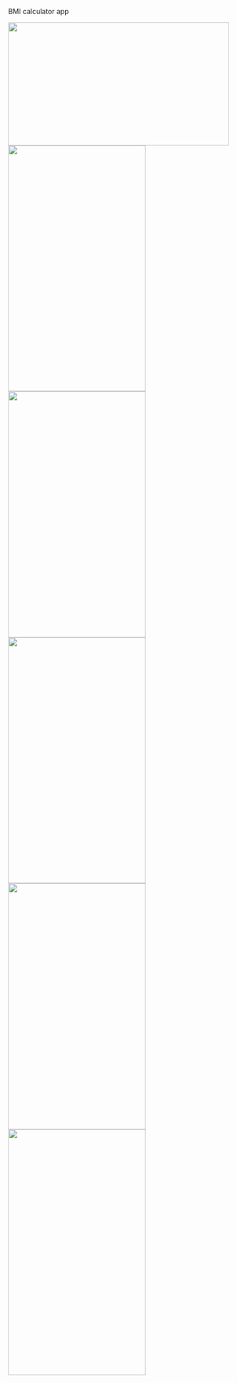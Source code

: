 BMI calculator app

<img src="1st.png" width="450" height="250">
<img src="Screenshot_1711533850.png" width="280" height="500"><img src="Screenshot_1711533880.png" width="280" height="500"><img src="Screenshot_1711533907.png" width="280" height="500"><img src="Screenshot_1711533918.png" width="280" height="500"><img src="Screenshot_1711533943.png" width="280" height="500">

